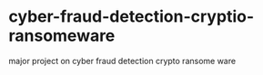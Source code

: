 # cyber-fraud-detection-cryptio-ransomeware
major project on cyber fraud detection crypto ransome ware
